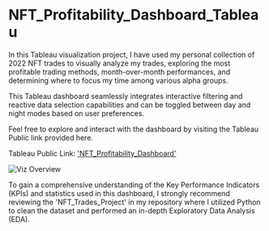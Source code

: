 # NFT_Profitability_Dashboard_Tableau

In this Tableau visualization project, I have used my personal collection of 2022 NFT trades to visually analyze my trades, exploring the most profitable trading methods, month-over-month performances, and determining where to focus my time among various alpha groups.


This Tableau dashboard seamlessly integrates interactive filtering and reactive data selection capabilities and can be toggled between day and night modes based on user preferences.

Feel free to explore and interact with the dashboard by visiting the Tableau Public link provided here.

Tableau Public Link:  ['NFT_Profitability_Dashboard'](https://public.tableau.com/app/profile/moka.kash/viz/NFT_Profitability/NFT_Profitability?publish=yes)

![Viz Overview](https://github.com/Mokakash/NFT_Profitability_Dashboard_Tableau/blob/main/Assets/NFT_Dashboard.gif)


To gain a comprehensive understanding of the Key Performance Indicators (KPIs) and statistics used in this dashboard, I strongly recommend reviewing the 'NFT_Trades_Project' in my repository where I utilized Python to clean the dataset and performed an in-depth Exploratory Data Analysis (EDA).
